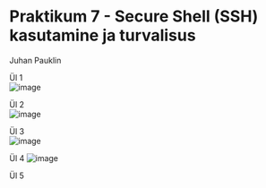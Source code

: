 # Praktikum 7 - Secure Shell (SSH) kasutamine ja turvalisus
Juhan Pauklin

Ül 1  
![image](https://github.com/JuhanPauklin/AndmeturbePraktikumid/assets/90179916/0811498e-3d44-412e-a6f5-f62c3b3a0f4a)

Ül 2  
![image](https://github.com/JuhanPauklin/AndmeturbePraktikumid/assets/90179916/86a5d601-f42f-43d7-97a6-cfa1b12dcfb1)

Ül 3  
![image](https://github.com/JuhanPauklin/AndmeturbePraktikumid/assets/90179916/a38b06c6-68c9-4ec4-b72b-7dc13624dc0a)

Ül 4
![image](https://github.com/JuhanPauklin/AndmeturbePraktikumid/assets/90179916/af012928-0407-45b7-ba94-24d8a98a032a)

Ül 5  


